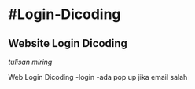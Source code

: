 #Login-Dicoding
==
Website Login Dicoding
--
*tulisan miring*

Web Login Dicoding
-login
-ada pop up jika email salah
